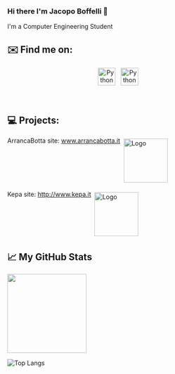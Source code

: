 ### Hi there I'm Jacopo Boffelli 👋
I'm a Computer Engineering Student

## ✉️ Find me on:

<p align="center">
 <a href="https://www.linkedin.com/in/jacopo-boffelli-aa7b42171/" target="_blank" rel="noopener noreferrer"> <img src="https://cdn.jsdelivr.net/npm/simple-icons@v3/icons/linkedin.svg" alt="Python" height="40" style="vertical-align:top; margin:4px"></a>
 <a href="mailto:boffelli.jacopo@gmail.com"> <img src="https://cdn.jsdelivr.net/npm/simple-icons@v3/icons/gmail.svg" alt="Python" height="40" style="vertical-align:top; margin:4px"></a>
</p>

<br />

## 💻 Projects:

ArrancaBotta site: www.arrancabotta.it <img src="http://www.arrancabotta.it/arrancalogo.png" alt="Logo" height="100" style="vertical-align:top; margin:4px"></a>

Kepa site: http://www.kepa.it <img src="http://www.kepa.it/images/kepalogo.png" alt="Logo" height="100" style="vertical-align:top; margin:4px"></a>

<!--
**Jacopo98/Jacopo98** is a ✨ _special_ ✨ repository because its `README.md` (this file) appears on your GitHub profile.

Here are some ideas to get you started:

- 🔭 I’m currently working on ...
- 🌱 I’m currently learning ...
- 👯 I’m looking to collaborate on ...
- 🤔 I’m looking for help with ...
- 💬 Ask me about ...
- 📫 How to reach me: ...
- 😄 Pronouns: ...
- ⚡ Fun fact: ...
-->

## &#x1f4c8; My GitHub Stats

<img height="180em" src="https://github-readme-stats.vercel.app/api?username=Jacopo98&show_icons=true&hide_border=true&&count_private=true&include_all_commits=true" />

![Top Langs](https://github-readme-stats.vercel.app/api/top-langs/?username=Jacopo98)



